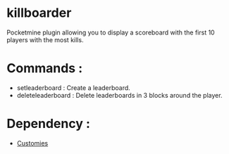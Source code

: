 # killboarder
Pocketmine plugin allowing you to display a scoreboard with the first 10 players with the most kills.

# Commands :
- setleaderboard : Create a leaderboard.
- deleteleaderboard : Delete leaderboards in 3 blocks around the player.

# Dependency :
- [Customies](https://poggit.pmmp.io/p/Customies/1.3.2)
